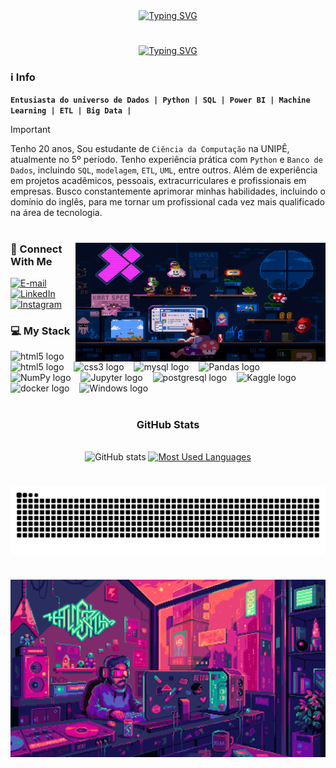 <div align="center">
  <a href="https://git.io/typing-svg">
    <img src="https://readme-typing-svg.demolab.com?font=JetBrains+Bold&weight=800&size=35&pause=1000&color=ffffff&center=true&vCenter=true&random=false&width=1000&lines=+Pedro+Henrique+Alves " alt="Typing SVG">
  </a>
</div>

# 

<div align="center">
  <a href="https://git.io/typing-svg">
    <img src="https://readme-typing-svg.demolab.com?font=JetBrains+Bold&weight=800&size=25&pause=1000&color=ffffff&center=true&vCenter=true&random=false&width=1000&lines=+Hi! Welcome to my Profile! " alt="Typing SVG">
  </a>
</div>



<h3 align="left">ℹ️ Info </h3>

**`Entusiasta do universo de Dados | Python | SQL | Power BI | Machine Learning | ETL | Big Data |`**

> [!IMPORTANT]
Tenho 20 anos, Sou estudante de `Ciência da
 Computação` na UNIPÊ, atualmente no 5º período.
 Tenho experiência prática com `Python` e `Banco de
 Dados`, incluindo `SQL`, `modelagem`, `ETL`, `UML`, entre outros. Além de
 experiência em projetos acadêmicos, pessoais,
 extracurriculares e profissionais em empresas. Busco constantemente aprimorar
 minhas habilidades, incluindo o domínio do inglês,
 para me tornar um profissional cada vez mais
 qualificado na área de tecnologia. 

#

<img align="right" height="190px" width="400px" alt="" src="./src/header.gif">

<h3 align="left">🔗 Connect With Me </h3>

[![E-mail](https://img.shields.io/badge/-Email-000?style=for-the-badge&logo=microsoft-outlook&logoColor=FF00F6&color:FFF)](mailto:pedroh.avn@gmail.com)
[![LinkedIn](https://img.shields.io/badge/-LinkedIn-000?style=for-the-badge&logo=linkedin&logoColor=FF00F6&color:FFF)](https://www.linkedin.com/in/pedrohavn/)
[![Instagram](https://img.shields.io/badge/-Instagram-000?style=for-the-badge&logo=instagram&logoColor=FF00F6&color:FFF)](https://www.instagram.com/pedro_vieira0/)


<h3 align="left">💻 My Stack </h3>

<div align="left">
  <img src="https://cdn.jsdelivr.net/gh/devicons/devicon/icons/python/python-original.svg" height="25" alt="html5 logo"  />
  <img width="8" />
  <img src="https://cdn.jsdelivr.net/gh/devicons/devicon/icons/html5/html5-original.svg" height="25" alt="html5 logo"  />
  <img width="8" />
  <img src="https://cdn.jsdelivr.net/gh/devicons/devicon/icons/css3/css3-original.svg" height="25" alt="css3 logo"  />
  <img width="8" />
  <img src="https://cdn.jsdelivr.net/gh/devicons/devicon/icons/mysql/mysql-original.svg" height="25" alt="mysql logo"  />
  <img width="8" />
  <img src="https://cdn.jsdelivr.net/gh/devicons/devicon/icons/pandas/pandas-original.svg" height="25" alt="Pandas logo" />
  <img width="8" />
  <img src="https://cdn.jsdelivr.net/gh/devicons/devicon/icons/numpy/numpy-original.svg" height="25" alt="NumPy logo" />
  <img width="8" />
  <img src="https://cdn.jsdelivr.net/gh/devicons/devicon/icons/jupyter/jupyter-original.svg" height="25" alt="Jupyter logo" />
  <img width="8" />
  <img src="https://cdn.jsdelivr.net/gh/devicons/devicon/icons/postgresql/postgresql-original.svg" height="25" alt="postgresql logo"  />
  <img width="8" />
  <img src="https://cdn.jsdelivr.net/gh/devicons/devicon/icons/kaggle/kaggle-original.svg" height="25" alt="Kaggle logo" />
  <img width="8" />
  <img src="https://cdn.jsdelivr.net/gh/devicons/devicon/icons/docker/docker-original.svg" height="25" alt="docker logo"  />
  <img width="8" />
  <img src="https://cdn.jsdelivr.net/gh/devicons/devicon/icons/windows8/windows8-original.svg" height="25" alt="Windows logo" />
  <img width="8" />

</div>

#

<div style="text-align: center;" align="center">
  <h3> GitHub Stats </h3>
  <br>
  <img src="https://github-readme-stats-git-masterrstaa-rickstaa.vercel.app/api?username=pedrohenriquealvesvieira&hide_title=true&show_icons=true&include_all_commits=false&count_private=true&line_height=25&hide=issues&bg_color=000&title_color=FF00F6&text_color=FFF&border_radius=3&border_color=36123c&icon_color=FF00F6&theme=jolly" alt="GitHub stats">

  <a  align="center" href="https://github.com/pedrohenriquealvesvieira/github-readme-stats">
    <img src="https://github-readme-stats-git-masterrstaa-rickstaa.vercel.app/api/top-langs/?username=pedrohenriquealvesvieira&line_height=10&card_width=290&layout=compact&hide_title=false&count_private=true&langs_count=4&show_icons=true&title_color=FF00F6&hide=html,scss,less&bg_color=000&text_color=8B8B8B&border_radius=3&border_color=561760&count_private=true" alt="Most Used Languages">
  </a>
</div>



#

<picture align="center">
  <source media="(prefers-color-scheme: dark)" srcset="https://raw.githubusercontent.com/Pedrohenriquealvesvieira/Pedrohenriquealvesvieira/output/github-contribution-grid-snake-dark.svg">
  <source media="(prefers-color-scheme: light)" srcset="https://raw.githubusercontent.com/Pedrohenriquealvesvieira/Pedrohenriquealvesvieira/output/github-contribution-grid-snake-dark.svg">
  <img align="center" alt="github contribution grid snake animation" src="https://raw.githubusercontent.com/Pedrohenriquealvesvieira/Pedrohenriquealvesvieira/output/github-contribution-grid-snake.svg">
</picture>

#


<img align="center" alt="" src="./src/hype.gif">


